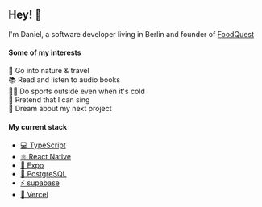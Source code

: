 ## Hey! 🦦
I'm Daniel, a software developer living in Berlin and founder of [FoodQuest](https://food.quest)<br/>

#### Some of my interests
🌳 Go into nature & travel<br/>
📚 Read and listen to audio books<br/>
🤸‍♂️ Do sports outside even when it's cold<br/>
🎤 Pretend that I can sing<br/>
🚀 Dream about my next project

#### My current stack
- <a href="https://typescriptlang.org/" target="_blank" rel="noopener noreferrer">💻 TypeScript</a>
- <a href="https://reactnative.dev/" target="_blank" rel="noopener noreferrer">⚛️ React Native</a>
- <a href="https://expo.dev/" target="_blank" rel="noopener noreferrer">📱 Expo</a>
- <a href="https://postgresql.org/" target="_blank" rel="noopener noreferrer">🐘 PostgreSQL</a>
- <a href="https://supabase.com/" target="_blank" rel="noopener noreferrer">⚡️ supabase</a>
- <a href="https://vercel.com/" target="_blank" rel="noopener noreferrer">🔺 Vercel</a>
